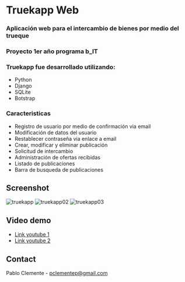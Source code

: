 # Truekapp Web
### Aplicación web para el intercambio de bienes por medio del trueque

### Proyecto 1er año programa b_IT 

### Truekapp fue desarrollado utilizando:
- Python
- Django
- SQLite
- Botstrap

### Caracteristicas
- Registro de usuario por medio de confirmación via email
- Modificación de datos del usuario
- Restablecer contraseña via enlace a email
- Crear, modificar y eliminar publicación
- Solicitud de intercambio
- Administración de ofertas recibidas
- Listado de publicaciones
- Barra de busqueda de publicaciones

## Screenshot
![truekapp](https://user-images.githubusercontent.com/52505789/151481151-3ad8291c-d0ea-4bd0-8e14-41c897d788ea.png)
![truekapp02](https://user-images.githubusercontent.com/52505789/151481156-186ebc3d-0ccc-4ebf-9ec5-f40f36c68560.png)
![truekapp03](https://user-images.githubusercontent.com/52505789/151481158-8690ff39-57f1-451e-8ec6-eb4e34b9bdfc.png)

## Video demo
- [Link youtube 1](https://youtu.be/81v2yA1Lrlo)
- [Link youtube 2](https://youtu.be/5ARIPBzGQuY)


## Contact
Pablo Clemente - pclementep@gmail.com
